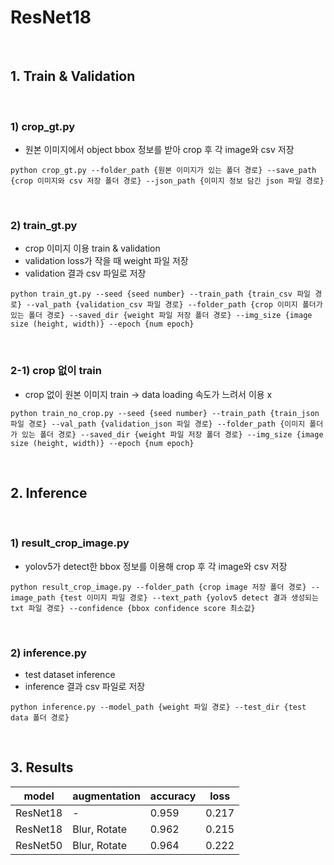 # ResNet18

<br>

## 1. Train & Validation

<br>

### 1) crop_gt.py
- 원본 이미지에서 object bbox 정보를 받아 crop 후 각 image와 csv 저장
```
python crop_gt.py --folder_path {원본 이미지가 있는 폴더 경로} --save_path {crop 이미지와 csv 저장 폴더 경로} --json_path {이미지 정보 담긴 json 파일 경로}
```

<br>

### 2) train_gt.py
- crop 이미지 이용 train & validation
- validation loss가 작을 때 weight 파일 저장
- validation 결과 csv 파일로 저장

```
python train_gt.py --seed {seed number} --train_path {train_csv 파일 경로} --val_path {validation_csv 파일 경로} --folder_path {crop 이미지 폴더가 있는 폴더 경로} --saved_dir {weight 파일 저장 폴더 경로} --img_size {image size (height, width)} --epoch {num epoch}
```
<br>

### 2-1) crop 없이 train
- crop 없이 원본 이미지 train -> data loading 속도가 느려서 이용 x
```
python train_no_crop.py --seed {seed number} --train_path {train_json 파일 경로} --val_path {validation_json 파일 경로} --folder_path {이미지 폴더가 있는 폴더 경로} --saved_dir {weight 파일 저장 폴더 경로} --img_size {image size (height, width)} --epoch {num epoch}
```

<br>

## 2. Inference

<br>

### 1) result_crop_image.py
- yolov5가 detect한 bbox 정보를 이용해 crop 후 각 image와 csv 저장
```
python result_crop_image.py --folder_path {crop image 저장 폴더 경로} --image_path {test 이미지 파일 경로} --text_path {yolov5 detect 결과 생성되는 txt 파일 경로} --confidence {bbox confidence score 최소값}
```

<br>

### 2) inference.py
- test dataset inference
- inference 결과 csv 파일로 저장

```
python inference.py --model_path {weight 파일 경로} --test_dir {test data 폴더 경로}
```
<br>

## 3. Results

|model|augmentation|accuracy|loss|
|---|---|---|---|
|ResNet18| - |0.959|0.217|
|ResNet18|Blur, Rotate|0.962|0.215|
|ResNet50|Blur, Rotate|0.964|0.222|